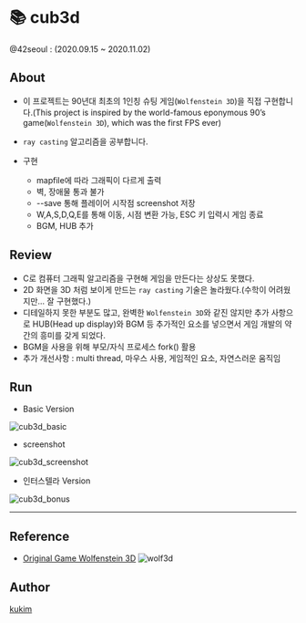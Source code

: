 # 📚 cub3d
@42seoul : (2020.09.15 ~ 2020.11.02)
## About
- 이 프로젝트는 90년대 최초의 1인칭 슈팅 게임(`Wolfenstein 3D`)을 직접 구현합니다.(This project is inspired by the world-famous eponymous 90’s game(`Wolfenstein 3D`), which was the first FPS ever)
- `ray casting` 알고리즘을 공부합니다.

- 구현
	- mapfile에 따라 그래픽이 다르게 출력
	- 벽, 장애물 통과 불가
	- --save 통해 플레이어 시작점 screenshot 저장
	- W,A,S,D,Q,E를 통해 이동, 시점 변환 가능, ESC 키 입력시 게임 종료
	- BGM, HUB 추가

## Review
- C로 컴퓨터 그래픽 알고리즘을 구현해 게임을 만든다는 상상도 못했다. 
- 2D 화면을 3D 처럼 보이게 만드는 `ray casting` 기술은 놀라웠다.(수학이 어려웠지만... 잘 구현했다.)
- 디테일하지 못한 부분도 많고, 완벽한 `Wolfenstein 3D`와 같진 않지만 추가 사항으로 HUB(Head up display)와 BGM 등 추가적인 요소를 넣으면서 게임 개발의 약간의 흥미를 갖게 되었다.
- BGM을 사용을 위해 부모/자식 프로세스 fork() 활용
- 추가 개선사항 : multi thread, 마우스 사용, 게임적인 요소, 자연스러운 움직임

## Run
- Basic Version

![cub3d_basic](https://user-images.githubusercontent.com/57086195/104799397-25194200-5812-11eb-9c68-26f848ef381f.gif)

- screenshot

![cub3d_screenshot](https://user-images.githubusercontent.com/57086195/104799400-29455f80-5812-11eb-8b69-e327000a386d.gif)

- 인터스텔라 Version

![cub3d_bonus](https://user-images.githubusercontent.com/57086195/104799399-277b9c00-5812-11eb-8e29-1a71948232d8.gif)


---

## Reference
- [Original Game Wolfenstein 3D](http://users.atw.hu/wolf3d/)
![wolf3d](https://user-images.githubusercontent.com/57086195/104798832-3ad83880-580d-11eb-8ddc-eca9e64e0297.png)


## Author
[kukim](https://github.com/ku-kim)
